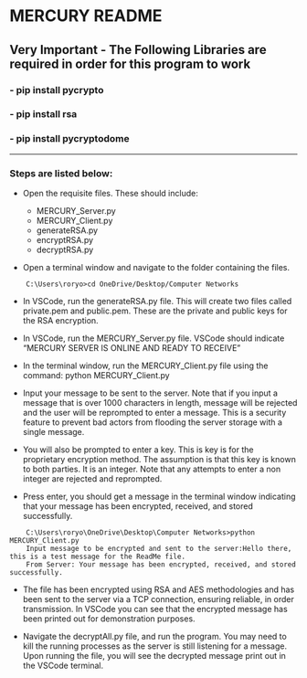 
# MERCURY README

## Very Important - The Following Libraries are required in order for this program to work
### - pip install pycrypto
### - pip install rsa
### - pip install pycryptodome
-----------------------------------------------------------------------------------------------------------------------------------------------------------------------

### Steps are listed below:

- Open the requisite files. These should include:
    - MERCURY_Server.py
    - MERCURY_Client.py
    - generateRSA.py
    - encryptRSA.py
    - decryptRSA.py

- Open a terminal window and navigate to the folder containing the files.

```
    C:\Users\roryo>cd OneDrive/Desktop/Computer Networks
```

- In VSCode, run the generateRSA.py file. This will create two files called private.pem and public.pem. These are the private and public keys for the RSA encryption.

- In VSCode, run the MERCURY_Server.py file. VSCode should indicate “MERCURY SERVER IS ONLINE AND READY TO RECEIVE”

- In the terminal window, run the MERCURY_Client.py file using the command: python MERCURY_Client.py

- Input your message to be sent to the server. Note that if you input a message that is over 1000 characters in length, message will be rejected and the user will be reprompted to enter a message. This is a security feature to prevent bad actors from flooding the server storage with a single message.

- You will also be prompted to enter a key. This is key is for the proprietary encryption method. The assumption is that this key is known to both parties. It is an integer. Note that any attempts to enter a non integer are rejected and reprompted.

- Press enter, you should get a message in the terminal window indicating that your message has been encrypted, received, and stored successfully.

```
    C:\Users\roryo\OneDrive\Desktop\Computer Networks>python MERCURY_Client.py
    Input message to be encrypted and sent to the server:Hello there, this is a test message for the ReadMe file.
    From Server: Your message has been encrypted, received, and stored successfully.
```

- The file has been encrypted using RSA and AES methodologies and has been sent to the server via a TCP connection, ensuring reliable, in order transmission. In VSCode you can see that the encrypted message has been printed out for demonstration purposes.

- Navigate the decryptAll.py file, and run the program. You may need to kill the running processes as the server is still listening for a message. Upon running the file, you will see the decrypted message print out in the VSCode terminal.
